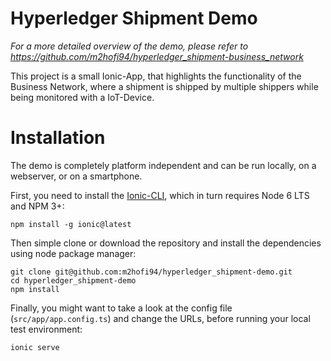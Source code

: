 # Hyperledger Shipment Demo

*For a more detailed overview of the demo, please refer to https://github.com/m2hofi94/hyperledger_shipment-business_network*

This project is a small Ionic-App, that highlights the functionality of the Business Network, where a shipment is shipped by multiple shippers while being monitored with a IoT-Device.

# Installation
The demo is completely platform independent and can be run locally, on a webserver, or on a smartphone. 

First, you need to install the [Ionic-CLI](https://ionicframework.com/docs/cli/), which in turn requires Node 6 LTS and NPM 3+:
```
npm install -g ionic@latest
```

Then simple clone or download the repository and install the dependencies using node package manager:
```
git clone git@github.com:m2hofi94/hyperledger_shipment-demo.git
cd hyperledger_shipment-demo
npm install
```

Finally, you might want to take a look at the config file (```src/app/app.config.ts```) and change the URLs, before running your local test environment:
```
ionic serve
```
